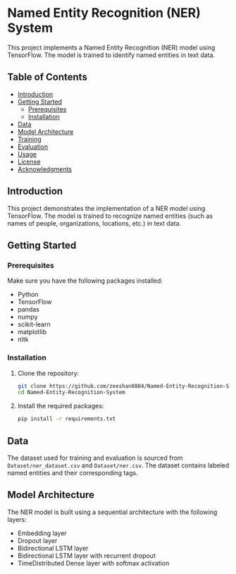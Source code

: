 # Named Entity Recognition (NER) System

This project implements a Named Entity Recognition (NER) model using TensorFlow. The model is trained to identify named entities in text data.

## Table of Contents

- [Introduction](#introduction)
- [Getting Started](#getting-started)
  - [Prerequisites](#prerequisites)
  - [Installation](#installation)
- [Data](#data)
- [Model Architecture](#model-architecture)
- [Training](#training)
- [Evaluation](#evaluation)
- [Usage](#usage)
- [License](#license)
- [Acknowledgments](#acknowledgments)

## Introduction

This project demonstrates the implementation of a NER model using TensorFlow. The model is trained to recognize named entities (such as names of people, organizations, locations, etc.) in text data.

## Getting Started

### Prerequisites

Make sure you have the following packages installed:

- Python
- TensorFlow
- pandas
- numpy
- scikit-learn
- matplotlib
- nltk

### Installation

1. Clone the repository:

   ```bash
   git clone https://github.com/zeeshan0804/Named-Entity-Recognition-System.git
   cd Named-Entity-Recognition-System
2. Install the required packages:

   ```bash
   pip install -r requirements.txt
## Data

The dataset used for training and evaluation is sourced from `Dataset/ner_dataset.csv` and `Dataset/ner.csv`. The dataset contains labeled named entities and their corresponding tags.

## Model Architecture

The NER model is built using a sequential architecture with the following layers:

- Embedding layer
- Dropout layer
- Bidirectional LSTM layer
- Bidirectional LSTM layer with recurrent dropout
- TimeDistributed Dense layer with softmax activation

